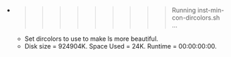 * >>>>>>>>> Running inst-min-con-dircolors.sh ...
  * Set dircolors to use  to make ls more beautiful.
  * Disk size = 924904K. Space Used = 24K. Runtime = 00:00:00:00.
